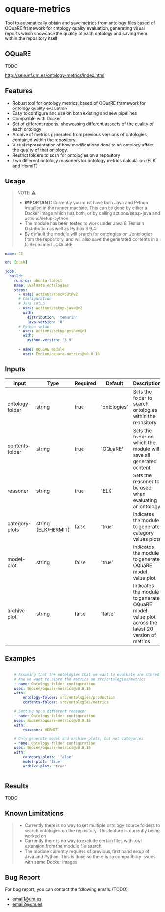 # oquare-metrics

Tool to automatically obtain and save metrics from ontology files based of OQuaRE framework for ontology quality evaluation, generating visual reports which showcase the quality of each ontology and saving them within the repository itself

## OQuaRE

TODO

<http://sele.inf.um.es/ontology-metrics/index.html>

## Features

* Robust tool for ontology metrics, based of OQuaRE framework for ontology quality evaluation
* Easy to configure and use on both existing and new pipelines
* Compatible with Docker
* Set of different reports, showcasing different aspects of the quality of each ontology
* Archive of metrics generated from previous versions of ontologies contained within the repository.
* Visual representation of how modifications done to an ontology affect the quality of that ontology.
* Restrict folders to scan for ontologies on a repository
* Two different ontology reasoners for ontology metrics calculation (ELK and HermiT)

## Usage
> NOTE: :warning:
> 
> * **IMPORTANT:** Currently you must have both Java and Python installed in the runner machine. This can be done by either a Docker image which has both, or by calling actions/setup-java and actions/setup-python
> * The module has been tested to work under Java 8 Temurin Distribution as well as Python 3.9.4
> * By default the module will search for ontologies on ./ontologies from the repository, and will also save the generated contents in a folder named ./OQuaRE

```yaml
name: CI

on: [push]

jobs:
  build:
    runs-on: ubuntu-latest
    name: Evaluate ontologies
    steps:
      - uses: actions/checkout@v2
      # Configuration
      # Java setup
      - uses: actions/setup-java@v2
        with:
          distribution: 'temurin'
          java-version: '8'
      # Python setup
      - uses: actions/setup-python@v3
        with:
          python-version: '3.9'
          
      - name: OQuaRE module
        uses: Emdien/oquare-metrics@v0.0.16 
```

## Inputs

| Input           | Type   | Required | Default      | Description                                                                                      |
|-----------------|--------|----------|--------------|--------------------------------------------------------------------------------------------------|
| ontology-folder | string | true     | 'ontologies' | Sets the folder to search ontologies within the repository                                      |
| contents-folder | string | true     | 'OQuaRE'     | Sets the folder on which the module will save all generated content                              |
| reasoner        | string | true     | 'ELK'        | Sets the reasoner to be used when evaluating an ontology                                         |
| category-plots  | string (ELK/HERMIT) | false    | 'true'       | Indicates the module to generate category values plots                                           |
| model-plot      | string | false    | 'true'       | Indicates the module to generate OQuaRE model value plot                                         |
| archive-plot    | string | false    | 'false'      | Indicates the module to generate OQuaRE model value plot across the latest 20 version of metrics |

## Examples

```yaml
          
    # Assuming that the ontologies that we want to evaluate are stored on src/ontologies/production
    # And we want to store the metrics on src/ontologies/metrics
    - name: Ontology folder configuration
    uses: Emdien/oquare-metrics@v0.0.16 
    with:
        ontology-folder: src/ontologies/production
        contents-folder: src/ontologies/metrics
    
    # Setting up a different reasoner
    - name: Ontology folder configuration
    uses: Emdien/oquare-metrics@v0.0.16 
    with:
        reasoner: HERMIT

    # Only generate model and archive plots, but not categories
    - name: Ontology folder configuration
    uses: Emdien/oquare-metrics@v0.0.16 
    with:
        category-plots: 'false'
        model-plot: 'true'
        archive-plot: 'true'
  
```

## Results

TODO

## Known Limitations

> * Currently there is no way to set multiple ontology source folders to search ontologies on the repository. This feature is currently being worked on
> * Currently there is no way to exclude certain files with .owl extension from the module file search.
> * The module currently requires of previous, first hand setup of Java and Python. This is done so there is no compatibility issues with some Docker images

## Bug Report

For bug report, you can contact the following emals: (TODO)
* email1@um.es
* email2@um.es